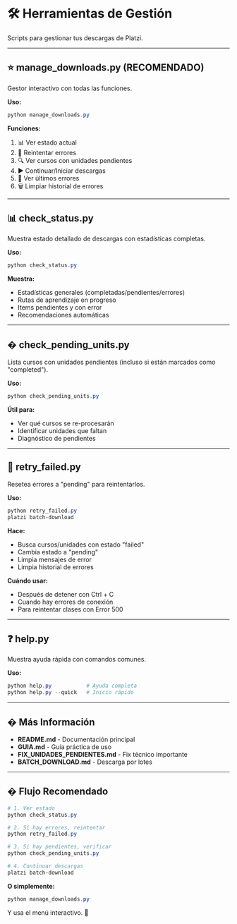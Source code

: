 # 🛠️ Herramientas de Gestión

Scripts para gestionar tus descargas de Platzi.

---

## ⭐ manage_downloads.py (RECOMENDADO)

Gestor interactivo con todas las funciones.

**Uso:**
```powershell
python manage_downloads.py
```

**Funciones:**
1. 📊 Ver estado actual
2. 🔄 Reintentar errores  
3. 🔍 Ver cursos con unidades pendientes
4. ▶️ Continuar/Iniciar descargas
5. 📝 Ver últimos errores
6. 🗑️ Limpiar historial de errores

---

## 📊 check_status.py

Muestra estado detallado de descargas con estadísticas completas.

**Uso:**
```powershell
python check_status.py
```

**Muestra:**
- Estadísticas generales (completadas/pendientes/errores)
- Rutas de aprendizaje en progreso
- Items pendientes y con error
- Recomendaciones automáticas

---

## � check_pending_units.py

Lista cursos con unidades pendientes (incluso si están marcados como "completed").

**Uso:**
```powershell
python check_pending_units.py
```

**Útil para:**
- Ver qué cursos se re-procesarán
- Identificar unidades que faltan
- Diagnóstico de pendientes

---

## 🔄 retry_failed.py

Resetea errores a "pending" para reintentarlos.

**Uso:**
```powershell
python retry_failed.py
platzi batch-download
```

**Hace:**
- Busca cursos/unidades con estado "failed"
- Cambia estado a "pending"
- Limpia mensajes de error
- Limpia historial de errores

**Cuándo usar:**
- Después de detener con Ctrl + C
- Cuando hay errores de conexión
- Para reintentar clases con Error 500

---

## ❓ help.py

Muestra ayuda rápida con comandos comunes.

**Uso:**
```powershell
python help.py           # Ayuda completa
python help.py --quick   # Inicio rápido
```

---

## � Más Información

- **README.md** - Documentación principal
- **GUIA.md** - Guía práctica de uso
- **FIX_UNIDADES_PENDIENTES.md** - Fix técnico importante
- **BATCH_DOWNLOAD.md** - Descarga por lotes

---

## � Flujo Recomendado

```powershell
# 1. Ver estado
python check_status.py

# 2. Si hay errores, reintentar
python retry_failed.py

# 3. Si hay pendientes, verificar
python check_pending_units.py

# 4. Continuar descargas
platzi batch-download
```

**O simplemente:**
```powershell
python manage_downloads.py
```
Y usa el menú interactivo. 🚀

